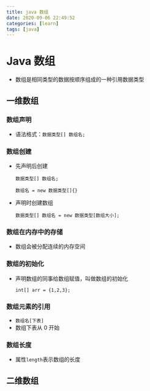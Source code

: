 ```yaml
---
title: java 数组
date: 2020-09-06 22:49:52
categories: [learn]
tags: [java]
---
```


# Java 数组

* 数组是相同类型的数据按顺序组成的一种引用数据类型

## 一维数组

### 数组声明

* 语法格式：`数据类型[] 数组名;`

### 数组创建

* 先声明后创建

  `数据类型[] 数组名;`

  `数组名 = new 数据类型[]{}`

* 声明时创建数组

  `数据类型[] 数组名 = new 数据类型[数组大小];`

### 数组在内存中的存储

* 数组会被分配连续的内存空间

### 数组的初始化

* 声明数组的同事给数组赋值，叫做数组的初始化

  `int[] arr = {1,2,3};`

### 数组元素的引用

* `数组名[下表]`
* 数组下表从 0 开始

### 数组长度

* 属性`length`表示数组的长度

## 二维数组
